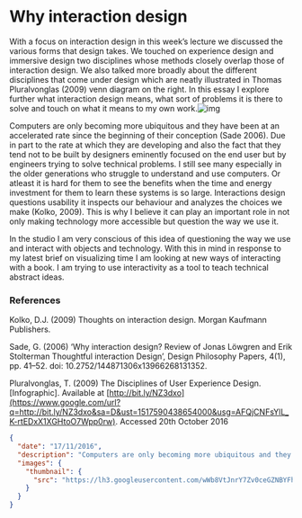 # Why interaction design

With a focus on interaction design in this week’s lecture we discussed the various forms that design takes. We touched on experience design and immersive design two disciplines whose methods closely overlap those of interaction design. We also talked more broadly about the different disciplines that come under design which are neatly illustrated in Thomas Pluralvonglas (2009) venn diagram on the right. In this essay I explore further what interaction design means, what sort of problems it is there to solve and touch on what it means to my own work.![img](https://lh3.googleusercontent.com/wWb8VtJnrY7Zv0ceGZNBYFhB0I5OXmRul89xrIR6cAo8E_PpOvk8hyR6nv0DCbVzqDOIUm_JHoQPupfbu5UM8GB8iHR8eVZoGVX51tPx0ZYGChzBekGyTTd9RelZU9C5myPuH9CR)

Computers are only becoming more ubiquitous and they have been at an accelerated rate since the beginning of their conception (Sade 2006). Due in part to the rate at which they are developing and also the fact that they tend not to be built by designers eminently focused on the end user but by engineers trying to solve technical problems. I still see many especially in the older generations who struggle to understand and use computers. Or atleast it is hard for them to see the benefits when the time and energy investment for them to learn these systems is so large. Interactions design questions usability it inspects our behaviour and analyzes the choices we make (Kolko, 2009). This is why I believe it can play an important role in not only making technology more accessible but question the way we use it.

In the studio I am very conscious of this idea of questioning the way we use and interact with objects and technology. With this in mind in response to my latest brief on visualizing time I am looking at new ways of interacting with a book. I am trying to use interactivity as a tool to teach technical abstract ideas.

### References

Kolko, D.J. (2009) Thoughts on interaction design. Morgan Kaufmann Publishers.

Sade, G. (2006) ‘Why interaction design? Review of Jonas Löwgren and Erik Stolterman Thoughtful interaction Design’, Design Philosophy Papers, 4(1), pp. 41–52. doi: 10.2752/144871306x13966268131352.

Pluralvonglas, T. (2009) The Disciplines of User Experience Design. [Infographic].
Available at [http://bit.ly/NZ3dxo](https://www.google.com/url?q=http://bit.ly/NZ3dxo&sa=D&ust=1517590438654000&usg=AFQjCNFsYlL_K-rtEDxX1XGHtoO7Wpp0rw). Accessed 20th October 2016



```json
{
  "date": "17/11/2016",
  "description": "Computers are only becoming more ubiquitous and they have been at an accelerated rate since the beginning of their conception",
  "images": {
    "thumbnail": {
      "src": "https://lh3.googleusercontent.com/wWb8VtJnrY7Zv0ceGZNBYFhB0I5OXmRul89xrIR6cAo8E_PpOvk8hyR6nv0DCbVzqDOIUm_JHoQPupfbu5UM8GB8iHR8eVZoGVX51tPx0ZYGChzBekGyTTd9RelZU9C5myPuH9CR"
    }
  }
}
```

